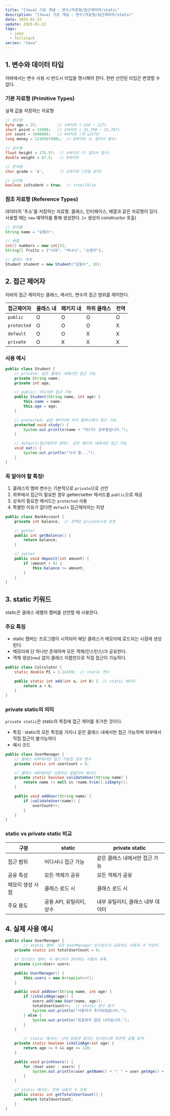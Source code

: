 ```yaml
---
title: "[Java] 기초 개념 : 변수/자료형/접근제어자/static"
description: "[Java] 기초 개념 : 변수/자료형/접근제어자/static"
date: 2025-01-22
update: 2025-01-22
tags:
  - java
  - fullstack
series: "Java"
---
```


## 1. 변수와 데이터 타입

자바에서는 변수 사용 시 반드시 타입을 명시해야 한다. 한번 선언된 타입은 변경할 수 없다.

### 기본 자료형 (Primitive Types)

실제 값을 저장하는 자료형

```java
// 정수형
byte age = 25;         // 1바이트 (-128 ~ 127)
short point = 32000;   // 2바이트 (-32,768 ~ 32,767)
int count = 1000000;   // 4바이트 (약 ±21억)
long money = 1234567890L;  // 8바이트 (L 접미사 필수)

// 실수형
float height = 175.5f;  // 4바이트 (f 접미사 필수)
double weight = 67.5;   // 8바이트

// 문자형
char grade = 'A';       // 2바이트 (단일 문자)

// 논리형
boolean isStudent = true;  // true/false

```

### 참조 자료형 (Reference Types)

데이터의 '주소'를 저장하는 자료형. 클래스, 인터페이스, 배열과 같은 자료형이 있다. <br/>사용할 때는 `new` 예약어를 통해 생성한다. (= 생성자 constructor 호출)

```java
// 문자열
String name = "김철수";

// 배열
int[] numbers = new int[5];
String[] fruits = {"사과", "바나나", "오렌지"};

// 클래스 객체
Student student = new Student("김철수", 20);
```

## 2. 접근 제어자

자바의 접근 제어자는 클래스, 메서드, 변수의 접근 범위를 제어한다.

| 접근제어자  | 클래스 내 | 패키지 내 | 하위 클래스 | 전역 |
| ----------- | --------- | --------- | ----------- | ---- |
| `public`    | O         | O         | O           | O    |
| `protected` | O         | O         | O           | X    |
| `default`   | O         | O         | X           | X    |
| `private`   | O         | X         | X           | X    |

### 사용 예시

```java
public class Student {
    // private: 같은 클래스 내에서만 접근 가능
    private String name;
    private int age;

    // public: 어디서든 접근 가능
    public Student(String name, int age) {
        this.name = name;
        this.age = age;
    }

    // protected: 같은 패키지와 자식 클래스에서 접근 가능
    protected void study() {
        System.out.println(name + "이(가) 공부중입니다.");
    }

    // default(접근제어자 생략): 같은 패키지 내에서만 접근 가능
    void eat() {
        System.out.println("식사 중...");
    }
}

```

### 꼭 알아야 할 특징!

1. 클래스의 멤버 변수는 기본적으로 `private`으로 선언
2. 외부에서 접근이 필요한 경우 getter/setter 메서드를 `public`으로 제공
3. 상속이 필요한 메서드는 `protected` 사용
4. 특별한 이유가 없다면 `default` 접근제어자는 지양

```java
public class BankAccount {
    private int balance;  // 잔액은 private으로 보호

    // getter
    public int getBalance() {
        return balance;
    }

    // setter
    public void deposit(int amount) {
        if (amount > 0) {
            this.balance += amount;
        }
    }
}

```

## 3. static 키워드

static은 클래스 레벨의 멤버를 선언할 때 사용한다.

### 주요 특징

- static 멤버는 프로그램이 시작되어 해당 클래스가 메모리에 로드되는 시점에 생성된다.
- 메모리에 단 하나만 존재하며 모든 객체(인스턴스)가 공유한다.
- 객체 생성(`new`) 없이 클래스 이름만으로 직접 접근이 가능하다.

```java
public class Calculator {
    static double PI = 3.14159;  // static 변수

    public static int add(int a, int b) {  // static 메서드
        return a + b;
    }
}
```

### private static의 의미

`private static`은 static의 특징에 접근 제어를 추가한 것이다.

- 특징 : static의 모든 특징을 가지나 같은 클래스 내에서만 접근 가능하며 외부에서 직접 접근이 불가능하다
- 예시 코드

```java
public class UserManager {
    // 클래스 내부에서만 접근 가능한 공유 변수
    private static int userCount = 0;

    // 클래스 내부에서만 사용하는 유틸리티 메서드
    private static boolean validateUser(String name) {
        return name != null && !name.trim().isEmpty();
    }

    public void addUser(String name) {
        if (validateUser(name)) {
            userCount++;
        }
    }
}
```

### static vs private static 비교

| 구분             | static                   | private static                    |
| ---------------- | ------------------------ | --------------------------------- |
| 접근 범위        | 어디서나 접근 가능       | 같은 클래스 내에서만 접근 가능    |
| 공유 특성        | 모든 객체가 공유         | 모든 객체가 공유                  |
| 메모리 생성 시점 | 클래스 로드 시           | 클래스 로드 시                    |
| 주요 용도        | 공용 API, 유틸리티, 상수 | 내부 유틸리티, 클래스 내부 데이터 |

## 4. 실제 사용 예시

```java
public class UserManager {
		// static 멤버: 모든 UserManager 인스턴스가 공유하는 사용자 수 카운터
    private static int totalUserCount = 0;

    // 인스턴스 멤버: 각 매니저가 관리하는 사용자 목록
    private List<User> users;

    public UserManager() {
        this.users = new ArrayList<>();
    }

    public void addUser(String name, int age) {
        if (isValidAge(age)) {
            users.add(new User(name, age));
            totalUserCount++;  // static 변수 증가
            System.out.println("사용자가 추가되었습니다.");
        } else {
            System.out.println("유효하지 않은 나이입니다.");
        }
    }

		// static 메서드: 나이 유효성 검사는 인스턴스와 무관한 공통 로직
    private static boolean isValidAge(int age) {
        return age >= 0 && age <= 120;
    }

    public void printUsers() {
        for (User user : users) {
            System.out.println(user.getName() + ": " + user.getAge() + "세");
        }
    }

    // static 메서드: 전체 사용자 수 조회
    public static int getTotalUserCount() {
        return totalUserCount;
    }
}

```
